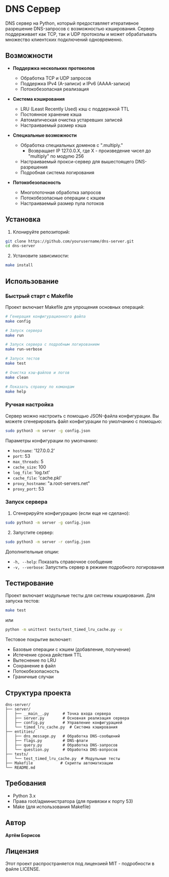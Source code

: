 # DNS Сервер

DNS сервер на Python, который предоставляет итеративное разрешение DNS-запросов с возможностью кэширования. Сервер поддерживает как TCP, так и UDP протоколы и может обрабатывать множество клиентских подключений одновременно.

## Возможности

- **Поддержка нескольких протоколов**
  - Обработка TCP и UDP запросов
  - Поддержка IPv4 (A-записи) и IPv6 (AAAA-записи)
  - Потокобезопасная реализация

- **Система кэширования**
  - LRU (Least Recently Used) кэш с поддержкой TTL
  - Постоянное хранение кэша
  - Автоматическая очистка устаревших записей
  - Настраиваемый размер кэша

- **Специальные возможности**
  - Обработка специальных доменов с ".multiply."
    - Возвращает IP 127.0.0.X, где X - произведение чисел до "multiply" по модулю 256
  - Настраиваемый прокси-сервер для вышестоящего DNS-разрешения
  - Подробная система логирования

- **Потокобезопасность**
  - Многопоточная обработка запросов
  - Потокобезопасные операции с кэшем
  - Настраиваемый размер пула потоков

## Установка

1. Клонируйте репозиторий:
```bash
git clone https://github.com/yourusername/dns-server.git
cd dns-server
```

2. Установите зависимости:
```bash
make install
```

## Использование

### Быстрый старт с Makefile

Проект включает Makefile для упрощения основных операций:

```bash
# Генерация конфигурационного файла
make config

# Запуск сервера
make run

# Запуск сервера с подробным логированием
make run-verbose

# Запуск тестов
make test

# Очистка кэш-файлов и логов
make clean

# Показать справку по командам
make help
```

### Ручная настройка

Сервер можно настроить с помощью JSON-файла конфигурации. Вы можете сгенерировать файл конфигурации по умолчанию с помощью:

```bash
sudo python3 -m server -g config.json
```

Параметры конфигурации по умолчанию:
- `hostname`: '127.0.0.2'
- `port`: 53
- `max_threads`: 5
- `cache_size`: 100
- `log_file`: 'log.txt'
- `cache_file`: 'cache.pkl'
- `proxy_hostname`: "a.root-servers.net"
- `proxy_port`: 53

### Запуск сервера

1. Сгенерируйте конфигурацию (если еще не сделано):
```bash
sudo python3 -m server -g config.json
```

2. Запустите сервер:
```bash
sudo python3 -m server -r config.json
```

Дополнительные опции:
- `-h, --help`: Показать справочное сообщение
- `-v, --verbose`: Запустить сервер в режиме подробного логирования

## Тестирование

Проект включает модульные тесты для системы кэширования. Для запуска тестов:

```bash
make test
```

или

```bash
python -m unittest tests/test_timed_lru_cache.py -v
```

Тестовое покрытие включает:
- Базовые операции с кэшем (добавление, получение)
- Истечение срока действия TTL
- Вытеснение по LRU
- Сохранение в файл
- Потокобезопасность
- Граничные случаи

## Структура проекта

```
dns-server/
├── server/
│   ├── __main__.py      # Точка входа сервера
│   ├── server.py        # Основная реализация сервера
│   ├── config.py        # Управление конфигурацией
│   └── timed_lru_cache.py  # Система кэширования
├── entities/
│   ├── dns_message.py   # Обработка DNS-сообщений
│   ├── flags.py         # DNS-флаги
│   ├── query.py         # Обработка DNS-запросов
│   └── question.py      # Обработка DNS-вопросов
├── tests/
│   └── test_timed_lru_cache.py  # Модульные тесты
├── Makefile            # Скрипты автоматизации
└── README.md
```

## Требования

- Python 3.x
- Права root/администратора (для привязки к порту 53)
- Make (для использования Makefile)

## Автор

**Артём Борисов**

## Лицензия

Этот проект распространяется под лицензией MIT - подробности в файле LICENSE.
